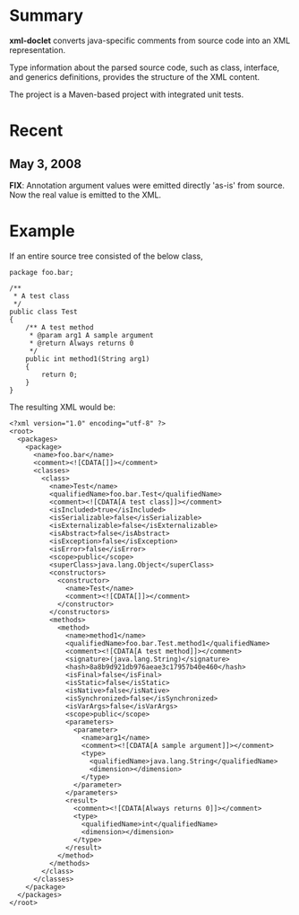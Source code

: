 # Summary #
**xml-doclet** converts java-specific comments from source code into an XML representation.

Type information about the parsed source code, such as class, interface, and generics definitions, provides the structure of the XML content.

The project is a Maven-based project with integrated unit tests.

# Recent #
## May 3, 2008 ##
**FIX**: Annotation argument values were emitted directly 'as-is' from source.  Now the real value is emitted to the XML.

# Example #

If an entire source tree consisted of the below class,

```
package foo.bar;

/**
 * A test class
 */
public class Test
{
    /** A test method
     * @param arg1 A sample argument
     * @return Always returns 0
     */
    public int method1(String arg1)
    {
        return 0;
    } 
}
```

The resulting XML would be:

```
<?xml version="1.0" encoding="utf-8" ?>
<root>
  <packages>
    <package>
      <name>foo.bar</name>
      <comment><![CDATA[]]></comment>
      <classes>
        <class>
          <name>Test</name>
          <qualifiedName>foo.bar.Test</qualifiedName>
          <comment><![CDATA[A test class]]></comment>
          <isIncluded>true</isIncluded>
          <isSerializable>false</isSerializable>
          <isExternalizable>false</isExternalizable>
          <isAbstract>false</isAbstract>
          <isException>false</isException>
          <isError>false</isError>
          <scope>public</scope>
          <superClass>java.lang.Object</superClass>
          <constructors>
            <constructor>
              <name>Test</name>
              <comment><![CDATA[]]></comment>
            </constructor>
          </constructors>
          <methods>
            <method>
              <name>method1</name>
              <qualifiedName>foo.bar.Test.method1</qualifiedName>
              <comment><![CDATA[A test method]]></comment>
              <signature>(java.lang.String)</signature>
              <hash>8a8b9d921db976aeae3c17957b40e460</hash>
              <isFinal>false</isFinal>
              <isStatic>false</isStatic>
              <isNative>false</isNative>
              <isSynchronized>false</isSynchronized>
              <isVarArgs>false</isVarArgs>
              <scope>public</scope>
              <parameters>
                <parameter>
                  <name>arg1</name>
                  <comment><![CDATA[A sample argument]]></comment>
                  <type>
                    <qualifiedName>java.lang.String</qualifiedName>
                    <dimension></dimension>
                  </type>
                </parameter>
              </parameters>
              <result>
                <comment><![CDATA[Always returns 0]]></comment>
                <type>
                  <qualifiedName>int</qualifiedName>
                  <dimension></dimension>
                </type>
              </result>
            </method>
          </methods>
        </class>
      </classes>
    </package>
  </packages>
</root>
```